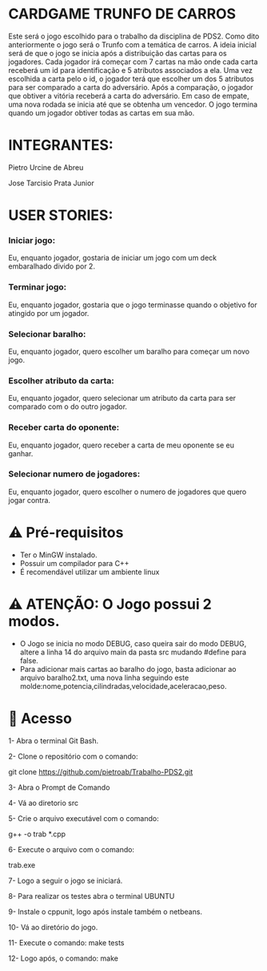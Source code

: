# CARDGAME TRUNFO DE CARROS

Este será o jogo escolhido para o trabalho da disciplina de PDS2. Como dito anteriormente o jogo será o Trunfo com a temática de carros. A ideia inicial será de que o jogo se inicia após a distribuição das cartas para os jogadores. Cada jogador irá começar com 7 cartas na mão onde cada carta receberá um id para identificação e 5 atributos associados a ela. Uma vez escolhida a carta pelo o id, o jogador terá que escolher um dos 5 atributos para ser comparado a carta do adversário. Após a comparação, o jogador que obtiver a vitória receberá a carta do adversário. Em caso de empate, uma nova rodada se inicia até que se obtenha um vencedor. O jogo termina quando um jogador obtiver todas as cartas em sua mão.





# INTEGRANTES:

Pietro Urcine de Abreu

Jose Tarcisio Prata Junior




# USER STORIES:


### Iniciar jogo:

Eu, enquanto jogador, gostaria de iniciar um jogo com um deck embaralhado divido por 2.


### Terminar jogo:

Eu, enquanto jogador, gostaria que o jogo terminasse quando o objetivo for atingido por um jogador.


### Selecionar baralho:

Eu, enquanto jogador, quero escolher um baralho para começar um novo jogo.


### Escolher atributo da carta:

Eu, enquanto jogador, quero selecionar um atributo da carta para ser comparado com o do outro jogador.


### Receber carta do oponente:

Eu, enquanto jogador, quero receber a carta de meu oponente se eu ganhar.


### Selecionar numero de jogadores:

Eu, enquanto jogador, quero escolher o numero de jogadores que quero jogar contra.

# ⚠️ Pré-requisitos

- Ter o MinGW instalado.
- Possuir um compilador para C++
- É recomendável utilizar um ambiente linux

# ⚠️ ATENÇÃO: O Jogo possui 2 modos.

- O Jogo se inicia no modo DEBUG, caso queira sair do modo DEBUG, altere a linha 14 do arquivo main da pasta src mudando #define para false.
- Para adicionar mais cartas ao baralho do jogo, basta adicionar ao arquivo baralho2.txt, uma nova linha seguindo este        molde:nome,potencia,cilindradas,velocidade,aceleracao,peso.

# 📁 Acesso 

1- Abra o terminal Git Bash.

2- Clone o repositório com o comando:

git clone https://github.com/pietroab/Trabalho-PDS2.git

3- Abra o Prompt de Comando

4- Vá ao diretorio src

5- Crie o arquivo executável com o comando:

g++ -o trab *.cpp

6- Execute o arquivo com o comando:

trab.exe

7- Logo a seguir o jogo se iniciará. 

8- Para realizar os testes abra o terminal UBUNTU

9- Instale o cppunit, logo após instale também o netbeans.

10- Vá ao diretório do jogo.

11- Execute o comando: make tests

12- Logo após, o comando: make




